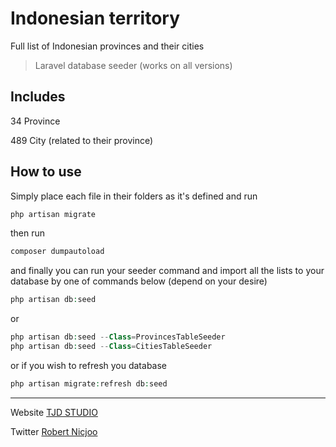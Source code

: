 # Indonesian territory
Full list of Indonesian provinces and their cities

> Laravel database seeder (works on all versions)

## Includes

34 Province

489 City (related to their province)



## How to use

Simply place each file in their folders as it's defined and run

```php
php artisan migrate
```

then run

```php
composer dumpautoload
```

and finally you can run your seeder command and import all the lists to your database by one of commands below (depend on your desire)

```php
php artisan db:seed
```
or
```php
php artisan db:seed --Class=ProvincesTableSeeder
php artisan db:seed --Class=CitiesTableSeeder
```

or if you wish to refresh you database

```php
php artisan migrate:refresh db:seed
```

---

Website [TJD STUDIO](https://tjd-studio.com)

Twitter [Robert Nicjoo](https://twitter.com/robertnicjoo)

